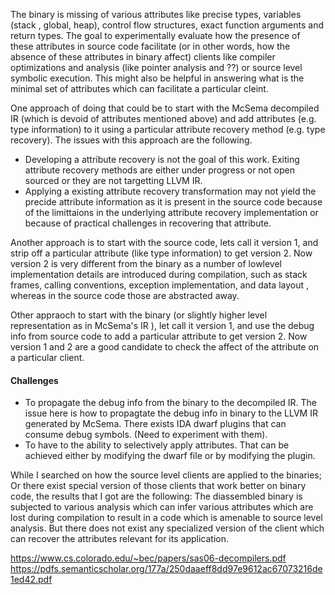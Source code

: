 The binary is missing of various attributes like precise types, variables (stack , global, heap), control 
flow structures, exact function arguments and return types. The goal to experimentally evaluate how the presence of these
attributes in source code facilitate (or in other words, how the absence of these attributes in binary affect) clients like compiler optimizations and analysis (like pointer analysis and ??) or source level symbolic execution. This might also be  helpful in answering what is the minimal set of attributes which can facilitate a particular cleint.


One approach of doing that could be to start with the McSema decompiled IR (which is devoid of attributes mentioned above) 
and add attributes (e.g. type information) to it using a particular attribute recovery method (e.g. type recovery). The issues with this approach are the following.

 - Developing a attribute recovery is not the goal of this work. Exiting attribute recovery methods are either under progress or not open sourced or 
   they are not targetting LLVM IR.
 - Applying a existing attribute recovery transformation  may not yield the precide attribute information as it is present in the 
   source code because of the limittaions in the underlying attribute recovery implementation or because of practical challenges 
   in recovering that attribute. 
 
Another approach is to start with the source code, lets call it version 1,  and strip off a particular attribute (like type 
information) to get version 2. Now version 2 is very different from the binary as a number of lowlevel implementation details are introduced during compilation, such as stack frames, calling conventions, exception implementation, and data layout
, whereas in the source code those are abstracted away.

Other appraoch to start with the binary (or slightly higher level representation as in McSema's IR ), let call it version 1, and use the debug info from source code to add a particular attribute to get version 2. Now version 1 and 2 are a good candidate to check the affect of the attribute on a particular client. 


#### Challenges
- To propagate the debug info from the binary to the decompiled IR. The issue here is how to propagtate the debug info in 
  binary to the LLVM IR generated by McSema. There exists IDA dwarf plugins that can consume debug symbols. (Need to experiment with them). 
- To have to the ability to selectively apply attributes. That can be achieved either by modifying the dwarf file or by modifying the plugin.


While I searched  on how the source level clients are applied to the binaries; Or there exist special version of those clients that work better on binary code, the results that I got are the following: 
The diassembled binary is subjected to various analysis which can infer various attributes which are lost during compilation to result in a code which is amenable to source level analysis. But there does not exist any specialized version of the client which can recover the attributes relevant for its application.

https://www.cs.colorado.edu/~bec/papers/sas06-decompilers.pdf
https://pdfs.semanticscholar.org/177a/250daaeff8dd97e9612ac67073216de1ed42.pdf
 
